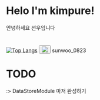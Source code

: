 <h1>Helo I'm kimpure!</h1>
안녕하세요 선우입니다 <h1></h1>


[![Top Langs](https://github-readme-stats.vercel.app/api/top-langs/?username=kimpure&langs_count=3&layout=compact&theme=dark)](https://github.com/kimpure/kimpure)
<button class="t"><img src="https://img.shields.io/badge/Discord-7289DA?style=for-the-badge&logo=discord&logoColor=white"></button>
sunwoo_0823

<h1>TODO</h1>
:> DataStoreModule 마저 완성하기

<script>
  window.onload = function() {
    const t = document.querySelector('.t')
    t.addEventListener('click' , ()=>{
      navigator.clipboard.writeText('sunwoo_0823')
  }
</script>
